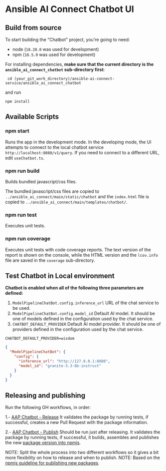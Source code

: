 # Ansible AI Connect Chatbot UI

## Build from source

To start building the "Chatbot" project, you're going to need:

- node (`18.20.0` was used for development)
- npm (`10.5.0` was used for development)

For installing dependencies, **make sure that the current directory
is the `ansible_ai_connect_chatbot` sub-directory first**:
```commandline
 cd (your_git_work_directory)/ansible-ai-connect-service/ansible_ai_connect_chatbot
```

and run

```commandline
npm install
```

## Available Scripts

### npm start

Runs the app in the development mode. In the developing mode,
the UI attempts to connect to the local chatbot service
`http://localhost:8080/v1/query`.  If you need to connect
to a different URL, edit `useChatbot.ts`.

### npm run build

Builds bundled javascript/css files.

The bundled javascript/css files are copied to
`../ansible_ai_connect/main/static/chatbot` and the
`index.html` file is copied to
`../ansible_ai_connect/main/templates/chatbot/`.

### npm run test

Executes unit tests.

### npm run coverage

Executes unit tests with code coverage reports.
The text version of the report is shown on the console,
while the HTML version and the `lcov.info` file are saved
in the `coverage` sub-directory.

## Test Chatbot in Local environment

**Chatbot is enabled when all of
the following three parameters are defined:**

1. `ModelPipelineChatBot.config.inference_url` URL of the chat service to be used.
2. `ModelPipelineChatBot.config.model_id` Default AI model. It should be
one of models defined in the configuration used by the chat service.
3. `CHATBOT_DEFAULT_PROVIDER` Default AI model provider. It should be
   one of providers defined in the configuration used by the chat service.

```commandline
CHATBOT_DEFAULT_PROVIDER=wisdom
```
```json
{
  "ModelPipelineChatBot": {
    "config": {
      "inference_url": "http://127.0.0.1:8080",
      "model_id": "granite-3.3-8b-instruct"
    }
  }
}
```

## Releasing and publishing

Run the following GH workflows, in order:

1.- [AAP Chatbot - Release](../.github/workflows/ui_release_aap_chatbot.yml)
It validates the package by running tests, if successful, creates a new Pull Request with the package information.

2.- [AAP Chatbot - Publish](../.github/workflows/ui_publish_aap_chatbot.yml)
Should be run just after releasing. It validates the package by running tests, if successful, it builds, assembles and publishes the new [package version into npmjs](https://www.npmjs.com/package/@ansible/ansible-ai-connect-chatbot?activeTab=versions).

NOTE: Split the whole process into two different workflows so it gives a bit more flexibility on how to release and when to publish.
NOTE: Based on the [npmjs guideline for publishing new packages](https://docs.npmjs.com/updating-your-published-package-version-number).

